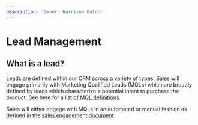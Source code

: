 ```yaml
---
description: 'Owner: Harrison Eaton'
---
```


# Lead Management

## What is a lead?
Leads are defined within our CRM across a variety of types. Sales will engage primarily with Marketing Qualified Leads (MQLs) which are broadly defined by leads which characterize a potential intent to purchase the product. See here for a [list of MQL definitions](https://docs.google.com/document/d/17OAvqDGrWbA7WRaXG0TXK3XLWSXBIWbHf0VgV4nzAUQ/edit#heading=h.mmfcqmbzpnaa).

Sales will either engage with MQLs in an automated or manual fashion as defined in the [sales engagement document](https://docs.google.com/document/d/1VlabDMukHNC-FSip9tKftTmXfYnOLqkg19WiGZqNmjA/edit).
